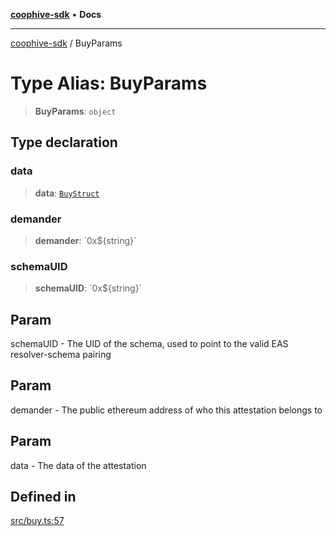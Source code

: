 [**coophive-sdk**](../README.md) • **Docs**

***

[coophive-sdk](../globals.md) / BuyParams

# Type Alias: BuyParams

> **BuyParams**: `object`

## Type declaration

### data

> **data**: [`BuyStruct`](BuyStruct.md)

### demander

> **demander**: \`0x$\{string\}\`

### schemaUID

> **schemaUID**: \`0x$\{string\}\`

## Param

schemaUID - The UID of the schema, used to point to the valid EAS resolver-schema pairing

## Param

demander - The public ethereum address of who this attestation belongs to

## Param

data - The data of the attestation

## Defined in

[src/buy.ts:57](https://github.com/CoopHive/coophive-sdk/blob/989a0732b29b493e6c3f977468776e83658be021/src/buy.ts#L57)
